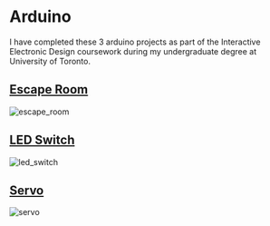 # Arduino
I have completed these 3 arduino projects as part of the Interactive Electronic Design coursework during my undergraduate degree at University of Toronto.


<h2><a href="https://github.com/yatyichung/Arduino/blob/main/escape_room.cpp">Escape Room</a></h2>

![escape_room](https://user-images.githubusercontent.com/78622789/157469032-baeb93ee-cfea-42bd-9555-ea381955cfd4.png)

<h2><a href="https://github.com/yatyichung/Arduino/blob/main/led_switch.cpp">LED Switch</a></h2>

![led_switch](https://user-images.githubusercontent.com/78622789/157469016-af88adf8-07cf-4ac4-92d5-0009b88211bb.png)

<h2><a href="https://github.com/yatyichung/Arduino/blob/main/servo.cpp">Servo</a></h2>

![servo](https://user-images.githubusercontent.com/78622789/157471061-43c983b0-0af1-438e-a911-01d8c900aead.png)
